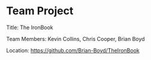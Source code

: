 Team Project
============

Title: The IronBook

Team Members: Kevin Collins, Chris Cooper, Brian Boyd

Location: https://github.com/Brian-Boyd/TheIronBook